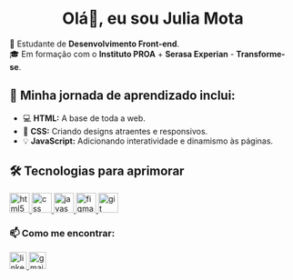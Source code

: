 <h1 align="center">Olá👋, eu sou Julia Mota</h1>

🌱 Estudante de **Desenvolvimento Front-end**.
<br>
🎓 Em formação com o **Instituto PROA** + **Serasa Experian** - **Transforme-se**.

## 🚀 Minha jornada de aprendizado inclui:
- 💻 **HTML:** A base de toda a web.
- 🎨 **CSS:** Criando designs atraentes e responsivos.
- 💡 **JavaScript:** Adicionando interatividade e dinamismo às páginas.

## 🛠️ Tecnologias para aprimorar

<p align="left">
  <a href="https://developer.mozilla.org/en-US/docs/Web/HTML" target="_blank" rel="noreferrer">
    <img src="https://cdn.jsdelivr.net/gh/devicons/devicon/icons/html5/html5-original.svg" width="35" height="35" alt="html5 logo"  />
  </a>

  <a href="https://developer.mozilla.org/en-US/docs/Web/CSS" target="_blank" rel="noreferrer">
    <img src="https://cdn.jsdelivr.net/gh/devicons/devicon/icons/css3/css3-original.svg" width="35" height="35" alt="css logo"  />
  </a>

  <a href="https://developer.mozilla.org/en-US/docs/Web/JavaScript" target="_blank" rel="noreferrer">
    <img src="https://cdn.simpleicons.org/javascript/F7DF1E" width="35" height="35" alt="javascript logo"  />
  </a>
  
  <a href="https://www.figma.com/" target="_blank" rel="noreferrer">
    <img src="https://cdn.jsdelivr.net/gh/devicons/devicon/icons/figma/figma-original.svg" width="35" height="35" alt="figma logo"  />
  </a>

  <a href="https://git-scm.com/" target="_blank" rel="noreferrer">
  <img src="https://cdn.jsdelivr.net/gh/devicons/devicon/icons/git/git-original.svg" width="35" height="35" alt="git logo"  />
  </a>
  
</p>

### 📫 Como me encontrar:
  <a href="https://www.linkedin.com/in/julia-mota/" target="_blank">
   <img src="https://raw.githubusercontent.com/maurodesouza/profile-readme-generator/master/src/assets/icons/social/linkedin/default.svg" width="30" height="30" alt="linkedin logo"  />
  </a>
  <a href="mailto:julmota38@gmail.com" target="_blank">
    <img src="https://raw.githubusercontent.com/maurodesouza/profile-readme-generator/master/src/assets/icons/social/gmail/default.svg" width="30" height="30" alt="gmail logo"  />
  </a>
 




